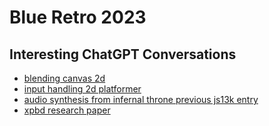# Blue Retro 2023

## Interesting ChatGPT Conversations
- [blending canvas 2d](https://chat.openai.com/share/9f0fbf85-231c-4c08-a912-4457e9c5f0b7)
- [input handling 2d platformer](https://chat.openai.com/share/e35a861b-0d02-4f28-897f-d1afb5a6b95e)
- [audio synthesis from infernal throne previous js13k entry](https://chat.openai.com/share/957a3f2c-2d05-4ed2-885c-3c8af7c7caf9)
- [xpbd research paper](https://chat.openai.com/share/ca063af5-3bc5-4b23-98f1-ffa385a3d7bd)
